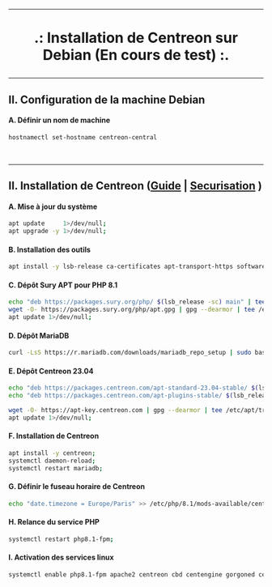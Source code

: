 -------------------------------------------------------------------------------------------------------------------------------------------------------------------------------------
# <p align='center'> .: Installation de Centreon sur Debian (En cours de test) :.</p>

-------------------------------------------------------------------------------------------------------------------------------------------------------------------------------------
## II. Configuration de la machine Debian
#### A. Définir un nom de machine
```bash
hostnamectl set-hostname centreon-central
```

<br /> 

-------------------------------------------------------------------------------------------------------------------------------------------------------------------------------------
## II. Installation de Centreon ([Guide](https://docs.centreon.com/fr/docs/installation/installation-of-a-central-server/using-packages/) | [Securisation](https://docs.centreon.com/fr/docs/administration/secure-platform/#activer-firewalld) )
#### A. Mise à jour du système
```bash
apt update     1>/dev/null;
apt upgrade -y 1>/dev/null;
```

#### B. Installation des outils
```bash
apt install -y lsb-release ca-certificates apt-transport-https software-properties-common wget gnupg2 1>/dev/null;
```

#### C. Dépôt Sury APT pour PHP 8.1
```bash
echo "deb https://packages.sury.org/php/ $(lsb_release -sc) main" | tee /etc/apt/sources.list.d/sury-php.list;
wget -O- https://packages.sury.org/php/apt.gpg | gpg --dearmor | tee /etc/apt/trusted.gpg.d/php.gpg  > /dev/null 2>&1;
apt update 1>/dev/null;
```

#### D. Dépôt MariaDB
```bash
curl -LsS https://r.mariadb.com/downloads/mariadb_repo_setup | sudo bash -s -- --os-type=debian --os-version=11 --mariadb-server-version="mariadb-10.5";
```

#### E. Dépôt Centreon 23.04
```bash
echo "deb https://packages.centreon.com/apt-standard-23.04-stable/ $(lsb_release -sc) main" | tee /etc/apt/sources.list.d/centreon.list;
echo "deb https://packages.centreon.com/apt-plugins-stable/ $(lsb_release -sc) main" | tee /etc/apt/sources.list.d/centreon-plugins.list;

wget -O- https://apt-key.centreon.com | gpg --dearmor | tee /etc/apt/trusted.gpg.d/centreon.gpg > /dev/null 2>&1;
apt update 1>/dev/null;
```

#### F. Installation de Centreon 
```bash
apt install -y centreon;
systemctl daemon-reload;
systemctl restart mariadb;
```

#### G. Définir le fuseau horaire de Centreon
```bash
echo "date.timezone = Europe/Paris" >> /etc/php/8.1/mods-available/centreon.ini;
```

#### H. Relance du service PHP
```bash
systemctl restart php8.1-fpm;
```

#### I. Activation des services linux
```bash
systemctl enable php8.1-fpm apache2 centreon cbd centengine gorgoned centreontrapd snmpd snmptrapd
```








